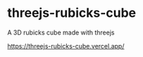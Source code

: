 # threejs-rubicks-cube

A 3D rubicks cube made with threejs

https://threejs-rubicks-cube.vercel.app/